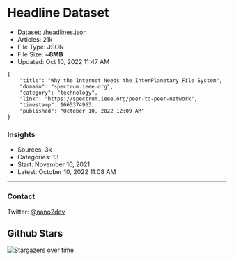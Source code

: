 # Headline Dataset

- Dataset: [/headlines.json](https://raw.githubusercontent.com/fwd/news/master/headlines.json) 
- Articles: 21k
- File Type: JSON
- File Size: ~**8MB**
- Updated: Oct 10, 2022 11:47 AM

```
{
    "title": "Why the Internet Needs the InterPlanetary File System",
    "domain": "spectrum.ieee.org",
    "category": "technology",
    "link": "https://spectrum.ieee.org/peer-to-peer-network",
    "timestamp": 1665374963,
    "published": "October 10, 2022 12:09 AM"
}
```

### Insights

- Sources: 3k
- Categories: 13
- Start: November 16, 2021
- Latest: October 10, 2022 11:08 AM

---

### Contact 

Twitter: [@nano2dev](https://twitter.com/nano2dev)

## Github Stars

[![Stargazers over time](https://starchart.cc/fwd/news.svg)](https://starchart.cc/fwd/news)
